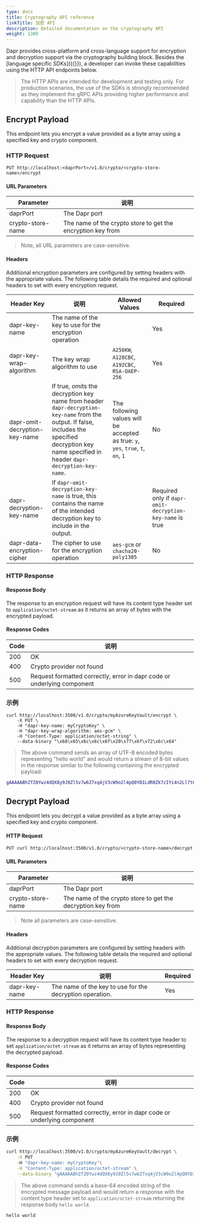 ```yaml
---
type: docs
title: Cryptography API reference
linkTitle: 加密 API
description: Detailed documentation on the cryptography API
weight: 1300
---
```


Dapr provides cross-platform and cross-language support for encryption and decryption support via the
cryptography building block. Besides the [language specific SDKs]({{<ref sdks>}}), a developer can invoke these capabilities using
the HTTP API endpoints below.

> The HTTP APIs are intended for development and testing only. For production scenarios, the use of the SDKs is strongly
> recommended as they implement the gRPC APIs providing higher performance and capability than the HTTP APIs.

## Encrypt Payload

This endpoint lets you encrypt a value provided as a byte array using a specified key and crypto component.

### HTTP Request

```
PUT http://localhost:<daprPort>/v1.0/crypto/<crypto-store-name>/encrypt
```

#### URL Parameters

| Parameter         | 说明                                                          |
| ----------------- | ----------------------------------------------------------- |
| daprPort          | The Dapr port                                               |
| crypto-store-name | The name of the crypto store to get the encryption key from |

> Note, all URL parameters are case-sensitive.

#### Headers

Additional encryption parameters are configured by setting headers with the appropriate
values. The following table details the required and optional headers to set with every
encryption request.

| Header Key                    | 说明                                                                                                                                                                                                  | Allowed Values                                                                    | Required                                                 |
| ----------------------------- | --------------------------------------------------------------------------------------------------------------------------------------------------------------------------------------------------- | --------------------------------------------------------------------------------- | -------------------------------------------------------- |
| dapr-key-name                 | The name of the key to use for the encryption operation                                                                                                                                             |                                                                                   | Yes                                                      |
| dapr-key-wrap-algorithm       | The key wrap algorithm to use                                                                                                                                                                       | `A256KW`, `A128CBC`, `A192CBC`, `RSA-OAEP-256`                                    | Yes                                                      |
| dapr-omit-decryption-key-name | If true, omits the decryption key name from header `dapr-decryption-key-name` from the output. If false, includes the specified decryption key name specified in header `dapr-decryption-key-name`. | The following values will be accepted as true: `y`, `yes`, `true`, `t`, `on`, `1` | No                                                       |
| dapr-decryption-key-name      | If `dapr-omit-decryption-key-name` is true, this contains the name of the intended decryption key to include in the output.                                                                         |                                                                                   | Required only if `dapr-omit-decryption-key-name` is true |
| dapr-data-encryption-cipher   | The cipher to use for the encryption operation                                                                                                                                                      | `aes-gcm` or `chacha20-poly1305`                                                  | No                                                       |

### HTTP Response

#### Response Body

The response to an encryption request will have its content type header set to `application/octet-stream` as it
returns an array of bytes with the encrypted payload.

#### Response Codes

| Code | 说明                                                                      |
| ---- | ----------------------------------------------------------------------- |
| 200  | OK                                                                      |
| 400  | Crypto provider not found                                               |
| 500  | Request formatted correctly, error in dapr code or underlying component |

### 示例

```shell
curl http://localhost:3500/v1.0/crypto/myAzureKeyVault/encrypt \
    -X PUT \
    -H "dapr-key-name: myCryptoKey" \
    -H "dapr-key-wrap-algorithm: aes-gcm" \ 
    -H "Content-Type: application/octet-string" \ 
    --data-binary "\x68\x65\x6c\x6c\x6f\x20\x77\x6f\x72\x6c\x64"
```

> The above command sends an array of UTF-8 encoded bytes representing "hello world" and would return
> a stream of 8-bit values in the response similar to the following containing the encrypted payload:

```bash
gAAAAABhZfZ0Ywz4dQX8y9J0Zl5v7w6Z7xq4jV3cW9o2l4pQ0YD1LdR0Zk7zIYi4n2Ll7t6f0Z4X7r8x9o6a8GyL0X1m9Q0Z0A==
```

## Decrypt Payload

This endpoint lets you decrypt a value provided as a byte array using a specified key and crypto component.

#### HTTP Request

```
PUT curl http://localhost:3500/v1.0/crypto/<crypto-store-name>/decrypt
```

#### URL Parameters

| Parameter         | 说明                                                          |
| ----------------- | ----------------------------------------------------------- |
| daprPort          | The Dapr port                                               |
| crypto-store-name | The name of the crypto store to get the decryption key from |

> Note all parameters are case-sensitive.

#### Headers

Additional decryption parameters are configured by setting headers with the appropriate values. The following table
details the required and optional headers to set with every decryption request.

| Header Key    | 说明                                                       | Required |
| ------------- | -------------------------------------------------------- | -------- |
| dapr-key-name | The name of the key to use for the decryption operation. | Yes      |

### HTTP Response

#### Response Body

The response to a decryption request will have its content type header to set `application/octet-stream` as it
returns an array of bytes representing the decrypted payload.

#### Response Codes

| Code | 说明                                                                      |
| ---- | ----------------------------------------------------------------------- |
| 200  | OK                                                                      |
| 400  | Crypto provider not found                                               |
| 500  | Request formatted correctly, error in dapr code or underlying component |

### 示例

```bash
curl http://localhost:3500/v1.0/crypto/myAzureKeyVault/decrypt \
    -X PUT
    -H "dapr-key-name: myCryptoKey"\
    -H "Content-Type: application/octet-stream" \
    --data-binary "gAAAAABhZfZ0Ywz4dQX8y9J0Zl5v7w6Z7xq4jV3cW9o2l4pQ0YD1LdR0Zk7zIYi4n2Ll7t6f0Z4X7r8x9o6a8GyL0X1m9Q0Z0A=="
```

> The above command sends a base-64 encoded string of the encrypted message payload and would return a response with
> the content type header set to `application/octet-stream` returning the response body `hello world`.

```bash
hello world
```
